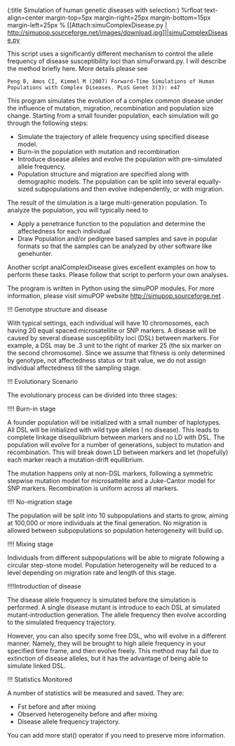 (:title Simulation of human genetic diseases with selection:)
%rfloat text-align=center margin-top=5px margin-right=25px margin-bottom=15px margin-left=25px % [[Attach:simuComplexDisease.py | http://simupop.sourceforge.net/images/download.jpg]]|simuComplexDisease.py


This script uses a significantly different mechanism to control the allele 
frequency of disease susceptibility loci than simuForward.py. I will describe 
the method briefly here. More details please see 

    Peng B, Amos CI, Kimmel M (2007) Forward-Time Simulations of Human 
    Populations with Complex Diseases. PLoS Genet 3(3): e47

This program simulates the evolution of a complex common disease under the 
influence of mutation, migration, recombination and population size change. 
Starting from a small founder population, each simulation will go through
the following steps:

* Simulate the trajectory of allele frequency using specified disease model.
* Burn-in the population with mutation and recombination
* Introduce disease alleles and evolve the population with pre-simulated  allele frequency.
* Population structure and migration are specified along with demographic models. The population can be split into several equally-sized subpopulations and then evolve independently, or with migration. 

The result of the simulation is a large multi-generation population. To analyze 
the population, you will typically need to 

* Apply a penetrance function to the population and determine the affectedness  for each individual
* Draw Population and/or pedigree based samples and save in popular formats so that the samples can be analyzed by other software like genehunter.

Another script analComplexDisease gives excellent examples on how to perform these tasks.
Please follow that script to perform your own analyses.

The program is written in Python using the simuPOP modules. For more information,
please visit simuPOP website http://simupop.sourceforge.net .


!!! Genotype structure and disease

With typical settings, each individual will have 10 chromosomes, each having
20 equal spaced microsatellite or SNP markers. A disease will be caused by 
several disease susceptibility loci (DSL) between markers. For example, a
DSL may be .3 unit to the right of marker 25 (the six marker on the second
chromosome). Since we assume that fitness is only determined by genotype, 
not affectedness status or trait value, we do not assign individual 
affectedness till the sampling stage.


!!! Evolutionary Scenario

The evolutionary process can be divided into three stages:

!!!! Burn-in stage

A founder population will be initialized with a small number of haplotypes.
All DSL will be initialized with wild type alleles ( no disease). This leads
to complete linkage disequilibrium between markers and no LD with DSL.
The population will evolve for a number of generations, subject to mutation 
and recombination. This will break down LD between markers and let (hopefully)
each marker reach a mutation-drift equilibrium.

The mutation happens only at non-DSL markers, following a symmetric
stepwise mutation model for microsattelite and a Juke-Cantor model for
SNP markers. Recombination is uniform across all markers.


!!!! No-migration stage


The population will be split into 10 subpopulations and starts to grow,
aiming at 100,000 or more individuals at the final generation. No migration 
is allowed between subpopulations so population heterogeneity will build up.

!!!! Mixing stage


Individuals from different subpopulations will be able to migrate following
a circular step-stone model. Population heterogeneity will be reduced to
a level depending on migration rate and length of this stage.

!!!!Introduction of disease


The disease allele frequency is simulated before the simulation is performed.
A single disease mutant is introduce to each DSL at simulated mutant-introduction
generation. The allele frequency then evolve according to the simulated frequency
trajectory.

However, you can also specify some free DSL, who will evolve in a different manner.
Namely, they will be brought to high allele frequency in your specified time frame,
and then evolve freely. This method may fail due to extinction of disease alleles,
but it has the advantage of being able to simulate linked DSL.


!!! Statistics Monitored

A number of statistics will be measured and saved. They are:

* Fst before and after mixing
* Observed heterogeneity before and after mixing
* Disease allele frequency trajectory.

You can add more stat() operator if you need to preserve more information.

